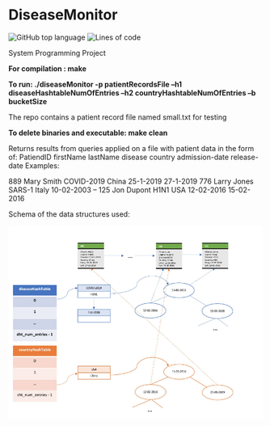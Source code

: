 # DiseaseMonitor

![GitHub top language](https://img.shields.io/github/languages/top/Ferrum-Citadel/DiseaseMonitor)
![Lines of code](https://img.shields.io/tokei/lines/github/Ferrum-Citadel/DiseaseMonitor)

System Programming Project

**For compilation : make**

**To run:
./diseaseMonitor -p patientRecordsFile –h1 diseaseHashtableNumOfEntries –h2 countryHashtableNumOfEntries –b bucketSize**

The repo contains a patient record file named small.txt for testing
  
**To delete binaries and executable: make clean**

Returns results from queries applied on a file with patient data in the form of: PatiendID firstName lastName disease country admission-date release-date
Examples:

  889 Mary Smith COVID-2019 China 25-1-2019 27-1-2019
  776 Larry Jones SARS-1 Italy 10-02-2003 –
  125 Jon Dupont H1N1 USA 12-02-2016 15-02-2016

Schema of the data structures used:

![alt text](Schema.png)
